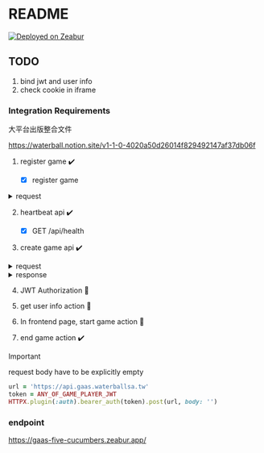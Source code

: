 # README

[![Deployed on Zeabur](https://zeabur.com/deployed-on-zeabur-dark.svg)](https://zeabur.com?referralCode=noracami&utm_source=noracami)

## TODO

1. bind jwt and user info
2. check cookie in iframe

### Integration Requirements

大平台出版整合文件

https://waterball.notion.site/v1-1-0-4020a50d26014f829492147af37db06f

1. register game ✔️

   - [x] register game

<details>
  <summary>request</summary>

```json
// POST /games
// Host: https://api.gaas.waterballsa.tw
// Authorization: Bearer {遊戲開發者的JWT}

{
  "uniqueName": "fivecucumber",
  "displayName": "黃瓜五兄弟",
  "shortDescription": "It is a trick-taking game with the goal of NOT winning the last trick!",
  "rule": "Win tricks but not the last, that gets you cucumbers! 5+ of those and you're out!\nhttps://boardgamegeek.com/boardgame/147768/five-cucumbers",
  "imageUrl": "https://gaas-five-cucumbers.zeabur.app/watermelon.png",
  "minPlayers": 1,
  "maxPlayers": 6,
  "frontEndUrl": "https://gaas-five-cucumbers.zeabur.app/frontend",
  "backEndUrl": "https://gaas-five-cucumbers.zeabur.app/api"
}
```

</details>

2. heartbeat api ✔️

   - [x] GET /api/health

3. create game api ✔️

<details>
  <summary>request</summary>

```json
// POST /games
// Host: {你的後端主機}
// Authorization: Bearer {房主的Jwt}

{
  "roomId": "room_385abe92e39a3",
  "players": [
    {
      "id": "6497f6f226b40d440b9a90cc",
      "nickname": "板橋金城武"
    },
    {
      "id": "6498112b26b40d440b9a90ce",
      "nickname": "三重彭于晏"
    },
    {
      "id": "6499df157fed0c21a4fd0425",
      "nickname": "蘆洲劉德華"
    },
    {
      "id": "649836ed7fed0c21a4fd0423",
      "nickname": "永和周杰倫"
    }
  ]
}
```

</details>

<details>
  <summary>response</summary>

```json
{
  "url": "https://{你的前端主機}/games/{gameId}"
}
```

</details>

4. JWT Authorization 📝

5. get user info action 📝

6. In frontend page, start game action 🚧

7. end game action ✔️

> [!IMPORTANT]
> request body have to be explicitly empty

```ruby
url = 'https://api.gaas.waterballsa.tw'
token = ANY_OF_GAME_PLAYER_JWT
HTTPX.plugin(:auth).bearer_auth(token).post(url, body: '')
```

### endpoint

https://gaas-five-cucumbers.zeabur.app/
